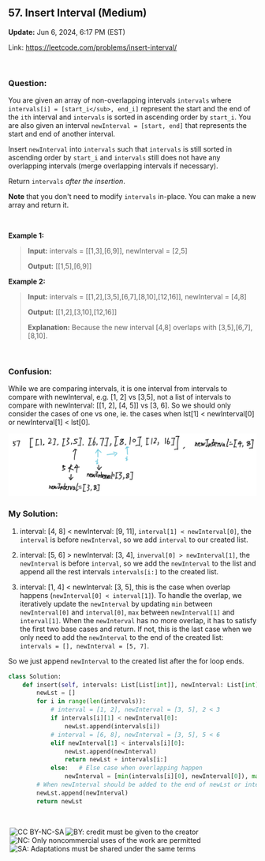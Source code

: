 ## 57. Insert Interval (Medium)
**Update:** Jun 6, 2024, 6:17 PM (EST)

Link: https://leetcode.com/problems/insert-interval/

<br>

### Question:
You are given an array of non-overlapping intervals `intervals` where `intervals[i] = [start_i</sub>, end_i]` represent the start and the end of the `ith` interval and `intervals` is sorted in ascending order by `start_i`. You are also given an interval `newInterval = [start, end]` that represents the start and end of another interval.

Insert `newInterval` into `intervals` such that `intervals` is still sorted in ascending order by `start_i` and `intervals` still does not have any overlapping intervals (merge overlapping intervals if necessary).

Return `intervals` _after the insertion_.

**Note** that you don't need to modify `intervals` in-place. You can make a new array and return it.

<br>

**Example 1:**
> **Input:** intervals = [[1,3],[6,9]], newInterval = [2,5]
> 
> **Output:** [[1,5],[6,9]]

**Example 2:**
> **Input:** intervals = [[1,2],[3,5],[6,7],[8,10],[12,16]], newInterval = [4,8]
> 
> **Output:** [[1,2],[3,10],[12,16]]
>
> **Explanation:** Because the new interval [4,8] overlaps with [3,5],[6,7],[8,10].

<br>

### Confusion: 
While we are comparing intervals, it is one interval from intervals to compare with newInterval, e.g. [1, 2] vs [3,5], not a list of intervals to compare with newInterval: [[1, 2], [4, 5]] vs [3, 6]. So we should only consider the cases of one vs one, ie. the cases when lst[1] < newInterval[0] or newInterval[1] < lst[0].

<img src="../images/57_1.png" alt="drawing" width="800"/>

<br>

### My Solution:
1. interval: [4, 8] < newInterval: [9, 11], `interval[1] < newInterval[0]`, the `interval` is before `newInterval`, so we add `interval` to our created list.

2. interval: [5, 6] > newInterval: [3, 4], `inverval[0] > newInterval[1]`, the `newInterval` is before `interval`, so we add the `newInterval` to the list and append all the rest intervals `intervals[i:]` to the created list.

3. interval: [1, 4] < newInterval: [3, 5], this is the case when overlap happens (`newInterval[0] < interval[1]`). To handle the overlap, we iteratively update the `newInterval` by updating `min` between `newInterval[0]` and `interval[0]`, `max` between `newInterval[1]` and `interval[1]`. When the `newInterval` has no more overlap, it has to satisfy the first two base cases and return. If not, this is the last case when we only need to add the `newInterval` to the end of the created list: `intervals = [], newInterval = [5, 7]`.

So we just append `newInterval` to the created list after the for loop ends.
```python
class Solution:
    def insert(self, intervals: List[List[int]], newInterval: List[int]) -> List[List[int]]:
        newLst = []
        for i in range(len(intervals)):
            # interval = [1, 2], newInterval = [3, 5], 2 < 3
            if intervals[i][1] < newInterval[0]:
                newLst.append(intervals[i])
            # interval = [6, 8], newInterval = [3, 5], 5 < 6
            elif newInterval[1] < intervals[i][0]:
                newLst.append(newInterval)
                return newLst + intervals[i:]
            else:   # Else case when overlapping happen
                newInterval = [min(intervals[i][0], newInterval[0]), max(intervals[i][1], newInterval[1])]
        # When newInterval should be added to the end of newLst or intervals = []
        newLst.append(newInterval)
        return newLst
```

<br>

<img style="height:22px!important;margin-left:3px;vertical-align:text-bottom;" src="https://mirrors.creativecommons.org/presskit/icons/cc.svg?ref=chooser-v1" alt="CC BY-NC-SA" title="CC BY-NC-SA"><img style="height:22px!important;margin-left:3px;vertical-align:text-bottom;" src="https://mirrors.creativecommons.org/presskit/icons/by.svg?ref=chooser-v1" alt="BY: credit must be given to the creator" title="BY: credit must be given to the creator"><img style="height:22px!important;margin-left:3px;vertical-align:text-bottom;" src="https://mirrors.creativecommons.org/presskit/icons/nc.svg?ref=chooser-v1" alt="NC: Only noncommercial uses of the work are permitted" title="NC: Only noncommercial uses of the work are permitted"><img style="height:22px!important;margin-left:3px;vertical-align:text-bottom;" src="https://mirrors.creativecommons.org/presskit/icons/sa.svg?ref=chooser-v1" alt="SA: Adaptations must be shared under the same terms" title="SA: Adaptations must be shared under the same terms">